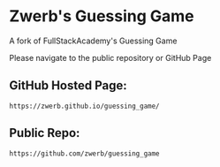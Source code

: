 # Zwerb's Guessing Game

A fork of FullStackAcademy's Guessing Game

Please navigate to the public repository or GitHub Page

## GitHub Hosted Page:

```
https://zwerb.github.io/guessing_game/
```

## Public Repo:

```
https://github.com/zwerb/guessing_game
```